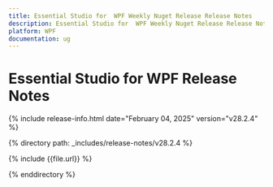 ```yaml
---
title: Essential Studio for  WPF Weekly Nuget Release Release Notes  
description: Essential Studio for  WPF Weekly Nuget Release Release Notes  
platform: WPF
documentation: ug
---
```


# Essential Studio for  WPF  Release Notes  

{% include release-info.html date="February 04, 2025"  version="v28.2.4" %} 

{% directory path: _includes/release-notes/v28.2.4 %}

{% include {{file.url}} %}

{% enddirectory %}